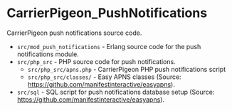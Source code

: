 CarrierPigeon_PushNotifications
===============================


CarrierPigeon push notifications source code.

- `src/mod_push_notifications` - Erlang source code for the push notifications module.
- `src/php_src` - PHP source code for push notifications.
  - `src/php_src/apns.php` - CarrierPigeon PHP push notifications script 
  - `src/php_src/classes/` - Easy APNS classes (Source: https://github.com/manifestinteractive/easyapns).
- `src/sql` - SQL script for push notifications database setup (Source: https://github.com/manifestinteractive/easyapns).
